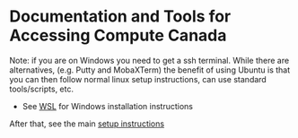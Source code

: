 # Documentation and Tools for Accessing Compute Canada

Note: if you are on Windows you need to get a ssh terminal.  While there are alternatives, (e.g. Putty and  MobaXTerm) the benefit of using Ubuntu is that you can then follow normal linux setup instructions, can use standard tools/scripts, etc.
- See [WSL](WSL.md) for Windows installation instructions

After that, see the main [setup instructions](setup.md)